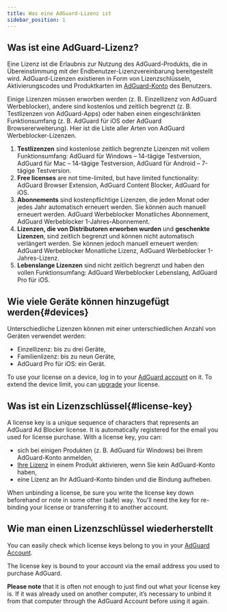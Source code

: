 ```yaml
---
title: Was eine AdGuard-Lizenz ist
sidebar_position: 1
---
```


## Was ist eine AdGuard-Lizenz?

Eine Lizenz ist die Erlaubnis zur Nutzung des AdGuard-Produkts, die in Übereinstimmung mit der Endbenutzer-Lizenzvereinbarung bereitgestellt wird. AdGuard-Lizenzen existieren in Form von Lizenzschlüsseln, Aktivierungscodes und Produktkarten im [AdGuard-Konto](../../account/register) des Benutzers.

Einige Lizenzen müssen erworben werden (z. B. Einzellizenz von AdGuard Werbeblocker), andere sind kostenlos und zeitlich begrenzt (z. B. Testlizenzen von AdGuard-Apps) oder haben einen eingeschränkten Funktionsumfang (z. B. AdGuard für iOS oder AdGuard Browsererweiterung). Hier ist die Liste aller Arten von AdGuard Werbeblocker-Lizenzen.

1. **Testlizenzen** sind kostenlose zeitlich begrenzte Lizenzen mit vollem Funktionsumfang: AdGuard für Windows – 14-tägige Testversion, AdGuard für Mac – 14-tägige Testversion, AdGuard für Android – 7-tägige Testversion.
2. **Free licenses** are not time-limited, but have limited functionality: AdGuard Browser Extension, AdGuard Content Blocker, AdGuard for iOS.
3. **Abonnements** sind kostenpflichtige Lizenzen, die jeden Monat oder jedes Jahr automatisch erneuert werden. Sie können auch manuell erneuert werden. AdGuard Werbeblocker Monatliches Abonnement, AdGuard Werbeblocker 1-Jahres-Abonnement.
4. **Lizenzen, die von Distributoren erworben wurden** und **geschenkte Lizenzen**, sind zeitlich begrenzt und können nicht automatisch verlängert werden. Sie können jedoch manuell erneuert werden: AdGuard Werbeblocker Monatliche Lizenz, AdGuard Werbeblocker 1-Jahres-Lizenz.
5. **Lebenslange Lizenzen** sind nicht zeitlich begrenzt und haben den vollen Funktionsumfang: AdGuard Werbeblocker Lebenslang, AdGuard Pro für iOS.

## Wie viele Geräte können hinzugefügt werden{#devices}

Unterschiedliche Lizenzen können mit einer unterschiedlichen Anzahl von Geräten verwendet werden:
* Einzellizenz: bis zu drei Geräte,
* Familienlizenz: bis zu neun Geräte,
* AdGuard Pro für iOS: ein Gerät.

To use your license on a device, log in to your [AdGuard account](../../account/features) on it. To extend the device limit, you can [upgrade](../activation#how-to-upgrade-a-license) your license.

## Was ist ein Lizenzschlüssel{#license-key}

A license key is a unique sequence of characters that represents an AdGuard Ad Blocker license. It is automatically registered for the email you used for license purchase. With a license key, you can:
* sich bei einigen Produkten (z. B. AdGuard für Windows) bei Ihrem AdGuard-Konto anmelden,
* [Ihre Lizenz](../activation) in einem Produkt aktivieren, wenn Sie kein AdGuard-Konto haben,
* eine Lizenz an Ihr AdGuard-Konto binden und die Bindung aufheben.

When unbinding a license, be sure you write the license key down beforehand or note in some other (safe) way. You'll need the key for re-binding your license or transferring it to another account.

## Wie man einen Lizenzschlüssel wiederherstellt

You can easily check which license keys belong to you in your [AdGuard Account](../../account/register).

The license key is bound to your account via the email address you used to purchase AdGuard.

**Please note** that it is often not enough to just find out what your license key is. If it was already used on another computer, it’s necessary to unbind it from that computer through the AdGuard Account before using it again.
